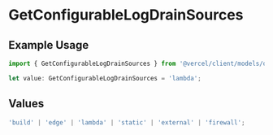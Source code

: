 # GetConfigurableLogDrainSources

## Example Usage

```typescript
import { GetConfigurableLogDrainSources } from '@vercel/client/models/operations';

let value: GetConfigurableLogDrainSources = 'lambda';
```

## Values

```typescript
'build' | 'edge' | 'lambda' | 'static' | 'external' | 'firewall';
```
